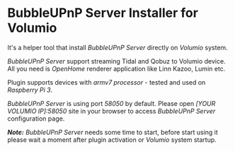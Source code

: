 # BubbleUPnP Server Installer for Volumio

It's a helper tool that install *BubbleUPnP Server* directly on *Volumio* system.

*BubbleUPnP Server* support streaming Tidal and Qobuz to Volumio device. All you need is *OpenHome* renderer application like Linn Kazoo, Lumin etc. 

Plugin supports devices with *armv7 processor* - tested and used on *Raspberry Pi 3*. 

*BubbleUPnP Server* is using port *58050* by default. Please open *[YOUR VOLUMIO IP]:58050* site in your browser to access *BubbleUPnP Server* configuration page.

***Note:*** *BubbleUPnP Server* needs some time to start, before start using it please wait a moment after plugin activation or *Volumio* system startup. 
